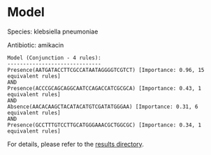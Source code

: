 
# Model

Species: klebsiella pneumoniae

Antibiotic: amikacin

```
Model (Conjunction - 4 rules):
------------------------------
Presence(AATGATACCTTCGCCATAATAGGGGTCGTCT) [Importance: 0.96, 15 equivalent rules]
AND
Presence(ACCCGCAGCAGGCAATCCAGACCATCGCGCA) [Importance: 0.43, 1 equivalent rules]
AND
Absence(AACACAAGCTACATACATGTCGATATGGGAA) [Importance: 0.31, 6 equivalent rules]
AND
Presence(GCCTTTGTCCTTGCATGGGAAACGCTGGCGC) [Importance: 0.34, 1 equivalent rules]

```

For details, please refer to the [results directory](../../../../../results/scm_b/klebsiella+pneumoniae/amikacin/repeat_8/).

